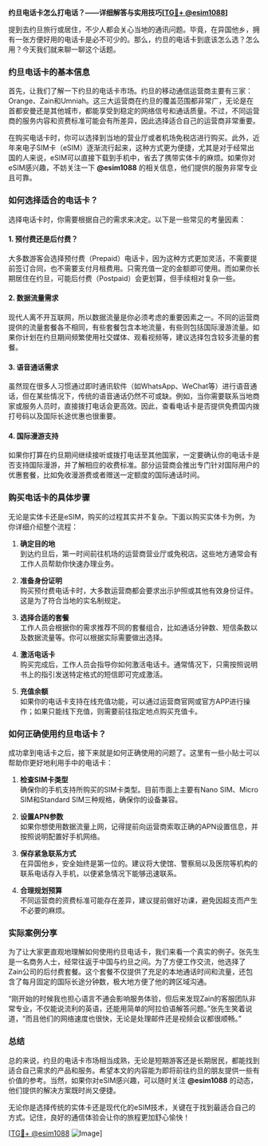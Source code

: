 **约旦电话卡怎么打电话？——详细解答与实用技巧[[TG💪+ @esim1088](https://t.me/s/esim1088)]**

提到去约旦旅行或居住，不少人都会关心当地的通讯问题。毕竟，在异国他乡，拥有一张方便好用的电话卡是必不可少的。那么，约旦的电话卡到底该怎么选？怎么用？今天我们就来聊一聊这个话题。

### 约旦电话卡的基本信息

首先，让我们了解一下约旦的电话卡市场。约旦的移动通信运营商主要有三家：Orange、Zain和Umniah。这三大运营商在约旦的覆盖范围都非常广，无论是在首都安曼还是其他城市，都能享受到稳定的网络信号和通话质量。不过，不同运营商的服务内容和资费标准可能会有所差异，因此选择适合自己的运营商非常重要。

在购买电话卡时，你可以选择到当地的营业厅或者机场免税店进行购买。此外，近年来电子SIM卡（eSIM）逐渐流行起来，这种方式更为便捷，尤其是对于经常出国的人来说，eSIM可以直接下载到手机中，省去了携带实体卡的麻烦。如果你对eSIM感兴趣，不妨关注一下 **@esim1088** 的相关信息，他们提供的服务非常专业且可靠。

### 如何选择适合的电话卡？

选择电话卡时，你需要根据自己的需求来决定。以下是一些常见的考量因素：

#### 1. 预付费还是后付费？
大多数游客会选择预付费（Prepaid）电话卡，因为这种方式更加灵活，不需要提前签订合同，也不需要支付月租费用。只需充值一定的金额即可使用。而如果你长期居住在约旦，可能后付费（Postpaid）会更划算，但手续相对复杂一些。

#### 2. 数据流量需求
现代人离不开互联网，所以数据流量是你必须考虑的重要因素之一。不同的运营商提供的流量套餐各不相同，有些套餐包含本地流量，有些则包括国际漫游流量。如果你计划在约旦期间频繁使用社交媒体、观看视频等，建议选择包含较多流量的套餐。

#### 3. 语音通话需求
虽然现在很多人习惯通过即时通讯软件（如WhatsApp、WeChat等）进行语音通话，但在某些情况下，传统的语音通话仍然不可或缺。例如，当你需要联系当地商家或服务人员时，直接拨打电话会更高效。因此，查看电话卡是否提供免费国内拨打号码以及国际长途优惠也很重要。

#### 4. 国际漫游支持
如果你打算在约旦期间继续接听或拨打电话至其他国家，一定要确认你的电话卡是否支持国际漫游，并了解相应的收费标准。部分运营商会推出专门针对国际用户的优惠套餐，比如免收漫游费或者赠送一定额度的国际通话时间。

### 购买电话卡的具体步骤

无论是实体卡还是eSIM，购买的过程其实并不复杂。下面以购买实体卡为例，为你详细介绍整个流程：

1. **确定目的地**  
   到达约旦后，第一时间前往机场的运营商营业厅或免税店。这些地方通常会有工作人员帮助你快速办理业务。

2. **准备身份证明**  
   购买预付费电话卡时，大多数运营商都会要求出示护照或其他有效身份证件。这是为了符合当地的实名制规定。

3. **选择合适的套餐**  
   工作人员会根据你的需求推荐不同的套餐组合，比如通话分钟数、短信条数以及数据流量等。你可以根据实际需要做出选择。

4. **激活电话卡**  
   购买完成后，工作人员会指导你如何激活电话卡。通常情况下，只需按照说明书上的指引发送特定格式的短信即可完成激活。

5. **充值余额**  
   如果你的电话卡支持在线充值功能，可以通过运营商官网或官方APP进行操作；如果只能线下充值，则需要前往指定地点购买充值卡。

### 如何正确使用约旦电话卡？

成功拿到电话卡之后，接下来就是如何正确使用的问题了。这里有一些小贴士可以帮助你更好地利用手中的电话卡：

1. **检查SIM卡类型**  
   确保你的手机支持所购买的SIM卡类型。目前市面上主要有Nano SIM、Micro SIM和Standard SIM三种规格，确保你的设备兼容。

2. **设置APN参数**  
   如果你想使用数据流量上网，记得提前向运营商索取正确的APN设置信息，并按照说明配置好手机网络。

3. **保存紧急联系方式**  
   在异国他乡，安全始终是第一位的。建议将大使馆、警察局以及医院等机构的联系电话存入手机，以便紧急情况下能够迅速联系。

4. **合理规划预算**  
   不同运营商的资费标准可能存在差异，建议提前做好功课，避免因超支而产生不必要的麻烦。

### 实际案例分享

为了让大家更直观地理解如何使用约旦电话卡，我们来看一个真实的例子。张先生是一名商务人士，经常往返于中国与约旦之间。为了方便工作交流，他选择了Zain公司的后付费套餐。这个套餐不仅提供了充足的本地通话时间和流量，还包含了每月固定的国际长途分钟数，极大地方便了他的跨区域沟通。

“刚开始的时候我也担心语言不通会影响服务体验，但后来发现Zain的客服团队非常专业，不仅能说流利的英语，还能用简单的阿拉伯语解答问题。”张先生笑着说道，“而且他们的网络速度也很快，无论是处理邮件还是视频会议都很顺畅。”

### 总结

总的来说，约旦的电话卡市场相当成熟，无论是短期游客还是长期居民，都能找到适合自己需求的产品和服务。希望本文的内容能为即将前往约旦的朋友提供一些有价值的参考。当然，如果你对eSIM感兴趣，可以随时关注 **@esim1088** 的动态，他们提供的解决方案既时尚又便捷。

无论你是选择传统的实体卡还是现代化的eSIM技术，关键在于找到最适合自己的方式。记住，良好的通信体验会让你的旅程更加舒心愉快！  

[[TG💪+ @esim1088](https://t.me/s/esim1088) ![Image](https://i.postimg.cc/4NQfJmqS/Snipaste-2025-05-13-00-14-12.png)]